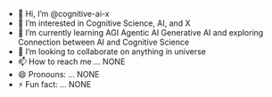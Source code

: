 - 👋 Hi, I’m @cognitive-ai-x
- 👀 I’m interested in Cognitive Science, AI, and X 
- 🌱 I’m currently learning AGI Agentic AI Generative AI and exploring Connection between AI and Cognitive Science
- 💞️ I’m looking to collaborate on anything in universe
- 📫 How to reach me ... NONE
- 😄 Pronouns: ... NONE
- ⚡ Fun fact: ... NONE

<!---
cognitive-ai-x/cognitive-ai-x is a ✨ special ✨ repository because its `README.md` (this file) appears on your GitHub profile.
You can click the Preview link to take a look at your changes.
--->
